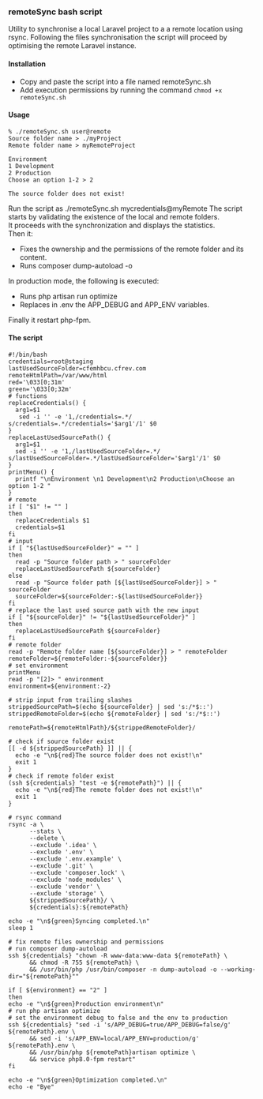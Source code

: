 ### remoteSync bash script
Utility to synchronise a local Laravel project to a a remote location using rsync.
Following the files synchronisation the script will proceed by optimising the remote Laravel instance.

#### Installation
- Copy and paste the script into a file named remoteSync.sh
- Add execution permissions by running the command `chmod +x remoteSync.sh`

#### Usage
```
% ./remoteSync.sh user@remote
Source folder name > ./myProject
Remote folder name > myRemoteProject

Environment 
1 Development
2 Production
Choose an option 1-2 > 2

The source folder does not exist!

```
Run the script as ./remoteSync.sh mycredentials@myRemote
The script starts by validating the existence of the local and remote folders.  
It proceeds with the synchronization and displays the statistics.  
Then it:
- Fixes the ownership and the permissions of the remote folder and its content.
- Runs composer dump-autoload -o

In production mode, the following is executed:
- Runs php artisan run optimize
- Replaces in .env the APP_DEBUG and APP_ENV variables.

Finally it restart php-fpm.

#### The script

```
#!/bin/bash
credentials=root@staging
lastUsedSourceFolder=cfemhbcu.cfrev.com
remoteHtmlPath=/var/www/html
red='\033[0;31m'
green='\033[0;32m'
# functions
replaceCredentials() {
  arg1=$1
   sed -i '' -e '1,/credentials=.*/ s/credentials=.*/credentials='$arg1'/1' $0
}
replaceLastUsedSourcePath() {
  arg1=$1
  sed -i '' -e '1,/lastUsedSourceFolder=.*/ s/lastUsedSourceFolder=.*/lastUsedSourceFolder='$arg1'/1' $0
}
printMenu() {
  printf "\nEnvironment \n1 Development\n2 Production\nChoose an option 1-2 "
}
# remote
if [ "$1" != "" ]
then
  replaceCredentials $1
  credentials=$1
fi
# input
if [ "${lastUsedSourceFolder}" = "" ]
then
  read -p "Source folder path > " sourceFolder
  replaceLastUsedSourcePath ${sourceFolder}
else
  read -p "Source folder path [${lastUsedSourceFolder}] > " sourceFolder
  sourceFolder=${sourceFolder:-${lastUsedSourceFolder}}
fi
# replace the last used source path with the new input
if [ "${sourceFolder}" != "${lastUsedSourceFolder}" ]
then
  replaceLastUsedSourcePath ${sourceFolder}
fi
# remote folder
read -p "Remote folder name [${sourceFolder}] > " remoteFolder
remoteFolder=${remoteFolder:-${sourceFolder}}
# set environment
printMenu
read -p "[2]> " environment
environment=${environment:-2}

# strip input from trailing slashes
strippedSourcePath=$(echo ${sourceFolder} | sed 's:/*$::')
strippedRemoteFolder=$(echo ${remoteFolder} | sed 's:/*$::')

remotePath=${remoteHtmlPath}/${strippedRemoteFolder}/

# check if source folder exist
[[ -d ${strippedSourcePath} ]] || {
  echo -e "\n${red}The source folder does not exist!\n"
  exit 1
}
# check if remote folder exist
(ssh ${credentials} "test -e ${remotePath}") || {
  echo -e "\n${red}The remote folder does not exist!\n"
  exit 1
}

# rsync command
rsync -a \
      --stats \
      --delete \
      --exclude '.idea' \
      --exclude '.env' \
      --exclude '.env.example' \
      --exclude '.git' \
      --exclude 'composer.lock' \
      --exclude 'node_modules' \
      --exclude 'vendor' \
      --exclude 'storage' \
      ${strippedSourcePath}/ \
      ${credentials}:${remotePath}

echo -e "\n${green}Syncing completed.\n"
sleep 1

# fix remote files ownership and permissions
# run composer dump-autoload
ssh ${credentials} "chown -R www-data:www-data ${remotePath} \
      && chmod -R 755 ${remotePath} \
      && /usr/bin/php /usr/bin/composer -n dump-autoload -o --working-dir="${remotePath}""

if [ ${environment} == "2" ]
then
echo -e "\n${green}Production environment\n"
# run php artisan optimize
# set the environment debug to false and the env to production
ssh ${credentials} "sed -i 's/APP_DEBUG=true/APP_DEBUG=false/g' ${remotePath}.env \
      && sed -i 's/APP_ENV=local/APP_ENV=production/g' ${remotePath}.env \
      && /usr/bin/php ${remotePath}artisan optimize \
      && service php8.0-fpm restart"
fi

echo -e "\n${green}Optimization completed.\n"
echo -e "Bye"

```
